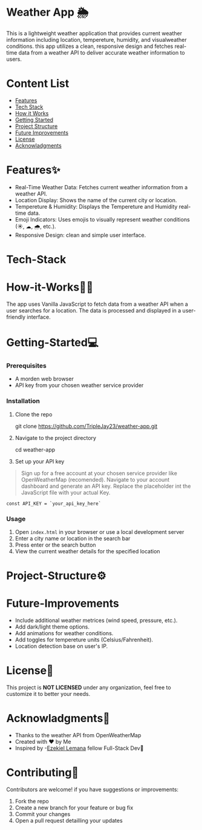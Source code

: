 ﻿
# Weather App 🌦
This is a lightweight weather application that provides current weather information including location, tempereture, humidity, and visualweather conditions. this app utilizes a clean, responsive design and fetches real-time data from a weather API to deliver accurate weather information to users.

#  Content List
- [Features](#Features)
- [Tech Stack](#Tech-Stack)
- [How it Works](#How-it-Works)
- [Getting Started](#Getting-Started)
- [Project Structure](#Project-Structure)
- [Future Improvements](#Future-Improvements)
- [License](#License)
- [Acknowladgments](#Acknowladgments)

# Features✨

 - Real-Time Weather Data: Fetches current weather information from a weather API.
 - Location Display: Shows the name of the current city or location.
 - Tempereture & Humidity: Displays the Tempereture and Humidity real-time data.
 - Emoji Indicators: Uses emojis to visually represent weather conditions (☀, ☁, 🌧, etc.).
 - Responsive Design: clean and simple user interface.

# Tech-Stack


# How-it-Works🤷‍♀️
The app uses Vanilla JavaScript to fetch data from a weather API when a user searches for a location. The data is processed and displayed in a user-friendly interface.

# Getting-Started💻
### Prerequisites
- A morden web browser
- API key from your chosen weather service provider

### Installation

 1. Clone the repo

     git  clone https://github.com/TripleJay23/weather-app.git

 1. Navigate to the project directory

    cd weather-app

 2. Set up your API key
 >Sign up for a free account at your chosen service provider like OpenWeatherMap (recomended).
 >Navigate to your account dashboard and generate an API key.
 >Replace the placeholder int the JavaScript file with your actual Key.

    const API_KEY = `your_api_key_here`
    
### Usage
1. Open `index.html` in your browser or use a local development server
2. Enter a city name or location in the search bar
3. Press enter or the search button
4. View the current weather details for the specified location

# Project-Structure⚙


# Future-Improvements
- Include additional weather metrices (wind speed, pressure, etc.).
- Add dark/light theme options.
- Add animations for weather conditions.
- Add toggles for tempereture units (Celsius/Fahrenheit).
- Location detection base on user's IP.

# License📃
This project is **NOT LICENSED** under any organization, feel free to customize it to better your needs.

# Acknowladgments🙏
- Thanks to the weather API from OpenWeatherMap
- Created with ❤ by Me
- Inspired by -[Ezekiel Lemana](https://github.com/ezekiellemana) fellow Full-Stack Dev👊

# Contributing🤝
Contributors are welcome! if you have suggestions or improvements:
1. Fork the repo
2. Create a new branch for your feature or bug fix
3. Commit your changes
4. Open a pull request detailling your updates 
